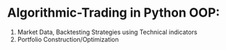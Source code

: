 # Algorithmic-Trading in Python OOP:

1) Market Data, Backtesting Strategies using Technical indicators
2) Portfolio Construction/Optimization
